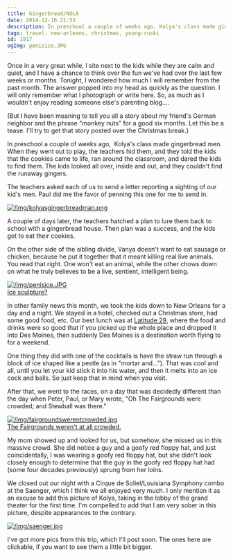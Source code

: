 ```yaml
---
title: Gingerbread/NOLA
date: 2014-12-16 21:53
description: In preschool a couple of weeks ago, Kolya's class made gingerbread men. When they went out to play, the teachers hid them, and they told the kids that the cookies came to life, ran around the classroom, and dared the kids to find them. The kids looked all over, inside and out, and they couldn't find the runaway gingers.
tags: travel, new-orleans, christmas, young-ruski
id: 1917
ogImg: penisice.JPG
---
```

Once in a very great while, I site next to the kids while they are calm and quiet, and I have a chance to think over the fun we've had over the last few weeks or months.  Tonight, I wondered how much I will remember from the past month.  The answer popped into my head as quickly as the question.  I will only remember what I photograph or write here.  So, as much as I wouldn't enjoy reading someone else's parenting blog....

(But I have been meaning to tell you all a story about my friend's German neighbor and the phrase "monkey nuts" for a good six months.  Let this be a tease.  I'll try to get that story posted over the Christmas break.)

In preschool a couple of weeks ago,<span class="spanEndPreview">&nbsp;</span> Kolya's class made gingerbread men.  When they went out to play, the teachers hid them, and they told the kids that the cookies came to life, ran around the classroom, and dared the kids to find them.  The kids looked all over, inside and out, and they couldn't find the runaway gingers.

The teachers asked each of us to send a letter reporting a sighting of our kid's men.  Paul did me the favor of penning this one for me to send in.

<a class="lightview centered" href="/img/kolyasgingerbreadman.png" data-lightview-caption="" data-lightview-group="group1"><img src="/img/kolyasgingerbreadman.png" alt="/img/kolyasgingerbreadman.png"><br><span class="caption"></span></a>

A couple of days later, the teachers hatched a plan to lure them back to school with a gingerbread house.  Then plan was a success, and the kids got to eat their cookies.

On the other side of the sibling divide, Vanya doesn't want to eat sausage or chicken, because he put it together that it meant killing real live animals.  You read that right.  One won't eat an animal, while the other chows down on what he truly believes to be a live, sentient, intelligent being.

<a class="lightview centered" href="/img/penisice.JPG" data-lightview-caption="Ice sculpture?" data-lightview-group="group1"><img src="/img/penisice.JPG" alt="/img/penisice.JPG"><br><span class="caption">Ice sculpture?</span></a>

In other family news this month, we took the kids down to New Orleans for a day and a night.  We stayed in a hotel, checked out a Christmas store, had some good food, etc.  Our best lunch was at <a href="http://latitude29nola.com/" target="_blank">Latitude 29</a>, where the food and drinks were so good that if you picked up the whole place and dropped it into Des Moines, then suddenly Des Moines is a destination worth flying to for a weekend.

One thing they did with one of the cocktails is have the straw run through a block of ice shaped like a pestle (as in "mortar and...").  That was cool and all, until you let your kid stick it into his water, and then it melts into an ice cock and balls.  So just keep that in mind when you visit.

After that, we went to the races, on a day that was decidedly different than the day when Peter, Paul, or Mary wrote, "Oh The Fairgrounds were crowded; and Stewball was there."

<a class="lightview centered" href="/img/fairgroundswerentcrowded.jpg" data-lightview-caption="The Fairgrounds weren't at all crowded." data-lightview-group="group1"><img src="/img/fairgroundswerentcrowded.jpg" alt="/img/fairgroundswerentcrowded.jpg"><br><span class="caption">The Fairgrounds weren't at all crowded.</span></a>

My mom showed up and looked for us, but somehow, she missed us in this massive crowd.  She did notice a guy and a goofy red floppy hat, and just coincidentally, I was wearing a goofy red floppy hat, but she didn't look closely enough to determine that the guy in the goofy red floppy hat had (some four decades previously) sprung from her loins.

We closed out our night with a Cirque de Soliel/Louisiana Symphony combo at the Saenger, which I think we all enjoyed very much.  I only mention it as an excuse to add this picture of Kolya, taking in the lobby of the grand theater for the first time.  I'm compelled to add that I am very sober in this picture, despite appearances to the contrary.

<a class="lightview centered" href="/img/saenger.jpg" data-lightview-caption="" data-lightview-group="group1"><img src="/img/saenger.jpg" alt="/img/saenger.jpg"><br><span class="caption"></span></a>

I've got more pics from this trip, which I'll post soon.  The ones here are clickable, if you want to see them a little bit bigger.